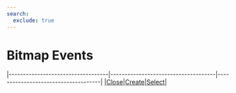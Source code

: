 ```yaml
---
search:
  exclude: true
---
```


<h1 class="heading"><span class="name">Bitmap Events</span></h1>

|-----------------------------------|-------------------------------------|-------------------------------------|
|[Close](../methodorevents/close.md)|[Create](../methodorevents/create.md)|[Select](../methodorevents/select.md)|
